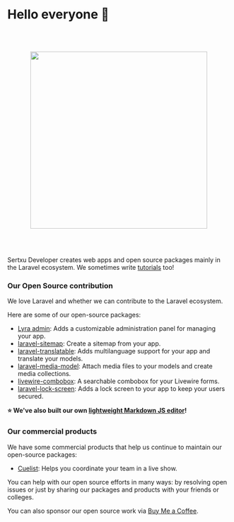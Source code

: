 
# Hello everyone 👋

<br><br>
<p align="center"><a href="https://sertxu.dev" target="_blank"><img src="https://www.sertxudeveloper.com/assets/logo.svg" width="400"></a></p>
<br><br>

Sertxu Developer creates web apps and open source packages mainly in the Laravel ecosystem.
We sometimes write [tutorials](https://www.sertxudeveloper.com/blog) too!

### Our Open Source contribution

We love Laravel and whether we can contribute to the Laravel ecosystem.

Here are some of our open-source packages:

- [Lyra admin](https://github.com/sertxudeveloper/Lyra): Adds a customizable administration panel for managing your app.
- [laravel-sitemap](https://github.com/sertxudeveloper/laravel-sitemap): Create a sitemap from your app.
- [laravel-translatable](https://github.com/sertxudeveloper/laravel-translatable): Adds multilanguage support for your app and translate your models.
- [laravel-media-model](https://github.com/sertxudeveloper/laravel-media-model): Attach media files to your models and create media collections.
- [livewire-combobox](https://github.com/sertxudeveloper/livewire-combobox): A searchable combobox for your Livewire forms.
- [laravel-lock-screen](https://github.com/sertxudeveloper/laravel-lock-screen): Adds a lock screen to your app to keep your users secured.

**⭐ We've also built our own [lightweight Markdown JS editor](https://github.com/sertxudeveloper/markdown-editor)!**

### Our commercial products

We have some commercial products that help us continue to maintain our open-source packages:

- [Cuelist](https://cuelist.app): Helps you coordinate your team in a live show.

You can help with our open source efforts in many ways: by resolving open issues or just by sharing our packages and products with your friends or colleges.

You can also sponsor our open source work via [Buy Me a Coffee](https://buymeacoffee.com/sertxudeveloper).
